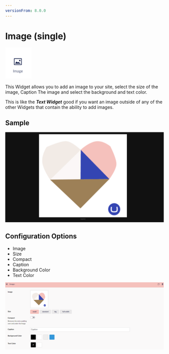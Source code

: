 ```yaml
---
versionFrom: 8.0.0
---
```


# Image (single)

![Image widget icon](images/The-Image-Widget.png)

This Widget allows you to add an image to your site, select the size of the image, Caption The image and select the background and text color.

This is like the ***Text Widget*** good if you want an image outside of any of the other Widgets that contain the ability to add images.

## Sample

![Image on the front end](images/Image-frontend1.png)

## Configuration Options

- Image
- Size
- Compact
- Caption
- Background Color
- Text Color

![Image on the Backoffice](images/Image-Backoffice1.png)